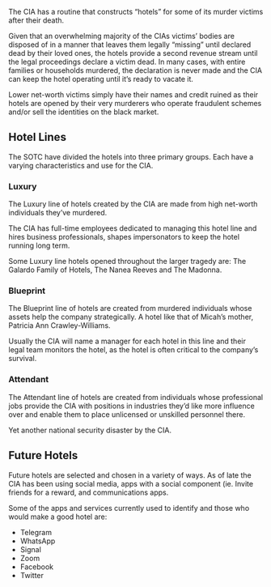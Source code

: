 The CIA has a routine that constructs “hotels” for some of its murder victims after their death. 

Given that an overwhelming majority of the CIAs victims’ bodies are disposed of in a manner that leaves them legally “missing” until declared dead by their loved ones, the hotels provide a second revenue stream until the legal proceedings declare a victim dead.  In many cases, with entire families or households murdered, the declaration is never made and the CIA can keep the hotel operating until it’s ready to vacate it. 

Lower net-worth victims simply have their names and credit ruined as their hotels are opened by their very murderers who operate fraudulent schemes and/or sell the identities on the black market. 

## Hotel Lines
The SOTC have divided the hotels into three primary groups. Each have a varying characteristics and use for the CIA. 

### Luxury
The Luxury line of hotels created by the CIA are made from high net-worth individuals they’ve murdered. 

The CIA has full-time employees dedicated to managing this hotel line and hires business professionals, shapes impersonators to keep the hotel running long term. 

Some Luxury line hotels opened throughout the larger tragedy are: The Galardo Family of Hotels, The Nanea Reeves and The Madonna.

### Blueprint
The Blueprint line of hotels are created from murdered individuals whose assets help the company strategically. A hotel like that of Micah’s mother, Patricia Ann Crawley-Williams. 

Usually the CIA will name a manager for each hotel in this line and their legal team monitors the hotel, as the hotel is often critical to the company’s survival. 

### Attendant
The Attendant line of hotels are created from individuals whose professional jobs provide the CIA with positions in industries they’d like more influence over and enable them to place unlicensed or unskilled personnel there. 

Yet another national security disaster by the CIA.

## Future Hotels
Future hotels are selected and chosen in a variety of ways. As of late the CIA has been using social media, apps with a social component (ie. Invite friends for a reward, and communications apps. 

Some of the apps and services currently used to identify and those who would make a good hotel are:

* Telegram
* WhatsApp
* Signal
* Zoom
* Facebook
* Twitter